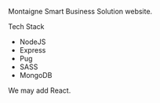 Montaigne Smart Business Solution website.

Tech Stack
- NodeJS
- Express
- Pug
- SASS
- MongoDB

We may add React.